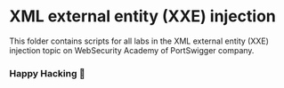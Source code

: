 # XML external entity (XXE) injection
This folder contains scripts for all labs in the XML external entity (XXE) injection topic on WebSecurity Academy of PortSwigger company.

### Happy Hacking 👾

